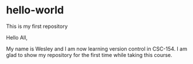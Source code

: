 # hello-world
This is my first repository

Hello All,

My name is Wesley and I am now learning version control in CSC-154. I am
glad to show my repository for the first time while taking this course.
